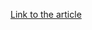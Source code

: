 [Link to the article](https://www.akamai.com/blog/security-research/never-ending-sophisticated-phishing-scam-campaign)
